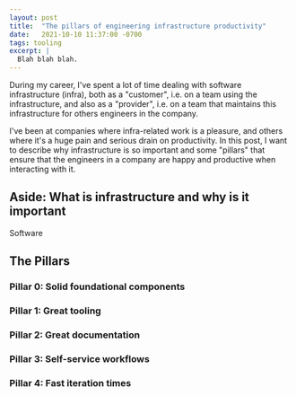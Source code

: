 ```yaml
---
layout: post
title:  "The pillars of engineering infrastructure productivity"
date:   2021-10-10 11:37:00 -0700
tags: tooling
excerpt: |
  Blah blah blah.
---
```


During my career, I've spent a lot of time dealing with software infrastructure (infra), both
as a "customer", i.e. on a team using the infrastructure, and also as a "provider", i.e.
on a team that maintains this infrastructure for others engineers in the company.

I've been at companies where infra-related work is a pleasure, and others where it's a huge pain
and serious drain on productivity. In this post, I want to describe why infrastructure
is so important and some "pillars" that ensure that the engineers in a company are happy
and productive when interacting with it.

## Aside: What is infrastructure and why is it important

Software

## The Pillars

### Pillar 0: Solid foundational components

### Pillar 1: Great tooling

### Pillar 2: Great documentation

### Pillar 3: Self-service workflows

### Pillar 4: Fast iteration times